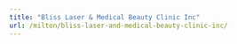 ```yaml
---
title: "Bliss Laser & Medical Beauty Clinic Inc"
url: /milton/bliss-laser-and-medical-beauty-clinic-inc/
---
```

